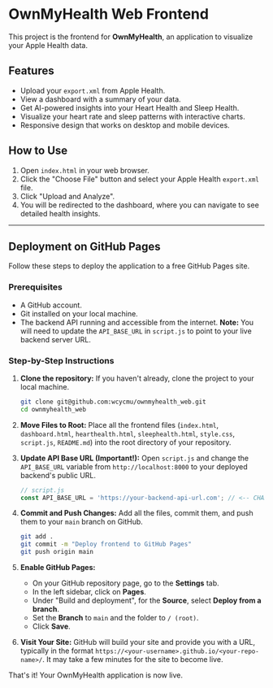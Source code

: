 # OwnMyHealth Web Frontend

This project is the frontend for **OwnMyHealth**, an application to visualize your Apple Health data.

## Features

-   Upload your `export.xml` from Apple Health.
-   View a dashboard with a summary of your data.
-   Get AI-powered insights into your Heart Health and Sleep Health.
-   Visualize your heart rate and sleep patterns with interactive charts.
-   Responsive design that works on desktop and mobile devices.

## How to Use

1.  Open `index.html` in your web browser.
2.  Click the "Choose File" button and select your Apple Health `export.xml` file.
3.  Click "Upload and Analyze".
4.  You will be redirected to the dashboard, where you can navigate to see detailed health insights.

***

## Deployment on GitHub Pages

Follow these steps to deploy the application to a free GitHub Pages site.

### Prerequisites

-   A GitHub account.
-   Git installed on your local machine.
-   The backend API running and accessible from the internet. **Note:** You will need to update the `API_BASE_URL` in `script.js` to point to your live backend server URL.

### Step-by-Step Instructions

1.  **Clone the repository:**
    If you haven't already, clone the project to your local machine.
    ```bash
    git clone git@github.com:wcycmu/ownmyhealth_web.git
    cd ownmyhealth_web
    ```

2.  **Move Files to Root:**
    Place all the frontend files (`index.html`, `dashboard.html`, `hearthealth.html`, `sleephealth.html`, `style.css`, `script.js`, `README.md`) into the root directory of your repository.

3.  **Update API Base URL (Important!):**
    Open `script.js` and change the `API_BASE_URL` variable from `http://localhost:8000` to your deployed backend's public URL.

    ```javascript
    // script.js
    const API_BASE_URL = 'https://your-backend-api-url.com'; // <-- CHANGE THIS
    ```

4.  **Commit and Push Changes:**
    Add all the files, commit them, and push them to your `main` branch on GitHub.
    ```bash
    git add .
    git commit -m "Deploy frontend to GitHub Pages"
    git push origin main
    ```

5.  **Enable GitHub Pages:**
    -   On your GitHub repository page, go to the **Settings** tab.
    -   In the left sidebar, click on **Pages**.
    -   Under "Build and deployment", for the **Source**, select **Deploy from a branch**.
    -   Set the **Branch** to `main` and the folder to `/ (root)`.
    -   Click **Save**.

6.  **Visit Your Site:**
    GitHub will build your site and provide you with a URL, typically in the format `https://<your-username>.github.io/<your-repo-name>/`. It may take a few minutes for the site to become live.

That's it! Your OwnMyHealth application is now live.
